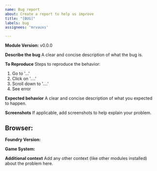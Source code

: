 ```yaml
---
name: Bug report
about: Create a report to help us improve
title: "[BUG]"
labels: bug
assignees: 'mrvauxs'

---
```


**Module Version:** v0.0.0

**Describe the bug**
A clear and concise description of what the bug is.

**To Reproduce**
Steps to reproduce the behavior:

1. Go to '...'
2. Click on '....'
3. Scroll down to '....'
4. See error

**Expected behavior**
A clear and concise description of what you expected to happen.

**Screenshots**
If applicable, add screenshots to help explain your problem.

**Browser:**
 -

**Foundry Version:**

**Game System:**

**Additional context**
Add any other context (like other modules installed) about the problem here.
